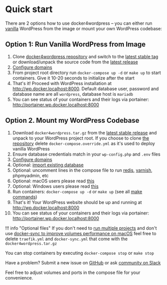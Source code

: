 # Quick start

There are 2 options how to use docker4wordpress – you can either run [vanilla](https://en.wikipedia.org/wiki/Vanilla_software) WordPress from the image or mount your own WordPress codebase:

## Option 1: Run Vanilla WordPress from Image

1. Clone [docker4wordpress repository](https://github.com/wodby/docker4wordpress) and switch to the [latest stable tag](https://github.com/wodby/docker4wordpress/releases) or download/unpack the source code from the [latest release](https://github.com/wodby/docker4wordpress/releases)
2. [Configure domains](domains.md)
3. From project root directory run `docker-compose up -d` or `make up` to start containers. Give it 10-20 seconds to initialize after the start
4. That's it! Proceed with WordPress installation at http://wp.docker.localhost:8000. Default database user, password and database name are all `wordpress`, database host is `mariadb`
5. You can see status of your containers and their logs via portainer: http://portainer.wp.docker.localhost:8000

## Option 2. Mount my WordPress Codebase

1. Download `docker4wordpress.tar.gz` from the [latest stable release](https://github.com/wodby/docker4wordpress/releases) and unpack to your WordPress project root. If you choose to clone [the repository](https://github.com/wodby/docker4wordpress) delete `docker-compose.override.yml` as it's used to deploy vanilla WordPress
2. Ensure database credentials match in your `wp-config.php` and `.env` files 
3. [Configure domains](domains.md)
4. Optional: [import existing database](import-export.md)
5. Optional: uncomment lines in the compose file to run [redis](../containers/redis.md), [varnish](../containers/varnish.md), phpmyadmin, etc
8. Optional: macOS users please read [this](docker-for-mac.md)
9. Optional: Windows users please read [this](permissions.md#windows)
10. Run containers: `docker-compose up -d` or `make up` (see all [make commands](make-commands.md))
11. That's it! Your WordPress website should be up and running at http://wp.docker.localhost:8000
12. You can see status of your containers and their logs via portainer: http://portainer.wp.docker.localhost:8000

!!! info "Optional files"
    If you don't need to [run multiple projects](multiple-projects.md) and don't use [docker-sync to improve volumes performance on macOS](docker-for-mac.md) feel free to delete `traefik.yml` and `docker-sync.yml` that come with the `docker4wordpress.tar.gz`

You can stop containers by executing `docker-compose stop` or `make stop`

Have a problem? Submit a new issue on [GitHub](https://github.com/wodby/docker4wordpress/issues) or ask [community on Slack](http://slack.wodby.com)

Feel free to adjust volumes and ports in the compose file for your convenience. 
